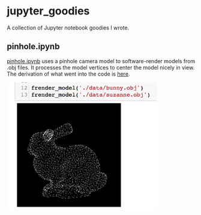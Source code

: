 # jupyter_goodies
A collection of Jupyter notebook goodies I wrote.

## pinhole.ipynb
[pinhole.ipynb](pinhole.ipynb) uses a pinhole camera model to software-render models from .obj files. It processes the model vertices to center the model nicely in view. The derivation of what went into the code is [here](screen/pinhole_deriv.jpg).

<img src="screen/pinhole_bunny.png" width="400">
